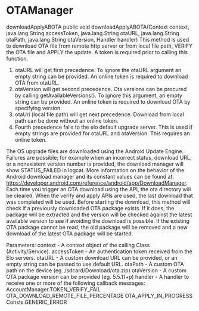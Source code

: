 # OTAManager

downloadApplyABOTA
public void downloadApplyABOTA(Context context,
                               java.lang.String accessToken,
                               java.lang.String otaURL,
                               java.lang.String otaPath,
                               java.lang.String otaVersion,
                               Handler handler)
This method is used to download OTA file from remote http server or from local file path, VERIFY the OTA file and APPLY the update. A token is required prior to calling this function.
1. otaURL will get first precedence. To ignore the otaURL argument an empty string can be provided. An online token is required to download OTA from otaURL.
2. otaVersion will get second precedence. Ota versions can be procured by calling getAvailableVersions(). To ignore this argument, an empty string can be provided. An online token is required to download OTA by specifying version.
3. otaUri (local file path) will get next precedence. Download from local path can be done without an online token.
4. Fourth precedence falls to the elo default upgrade server. This is used if empty strings are provided for otaURL and otaVersion. This requires an online token.

The OS upgrade files are downloaded using the Android Update Engine. Failures are possible; for example when an incorrect status, download URL, or a nonexistent version number is provided, the download manager will show STATUS_FAILED in logcat. More information on the behavior of the Android download manager and its constant values can be found at: https://developer.android.com/reference/android/app/DownloadManager.
Each time you trigger an OTA download using the API, the ota directory will be cleared. When the verify and apply APIs are used, the last download that was completed will be used.
Before starting the download, this method will check if a previously downloaded OTA package exists. If it does, the package will be extracted and the version will be checked against the latest available version to see if avoiding the download is possible. If the existing OTA package cannot be read, the old package will be removed and a new download of the latest OTA package will be started.

Parameters:
context - A context object of the calling Class (Activity/Service).
accessToken - An authentication token received from the Elo servers.
otaURL - A custom download URL can be provided, or an empty string can be passed to use default URL.
otaPath - A custom OTA path on the device (eg. /sdcard/Download/ota.zip)
otaVersion - A custom OTA package version can be provided (eg. 5.5.11+p)
handler - A handler to receive one or more of the following callback messages:
AccountManager.TOKEN_VERIFY_FAIL
OTA_DOWNLOAD_REMOTE_FILE_PERCENTAGE
OTA_APPLY_IN_PROGRESS
Consts.GENERIC_ERROR
